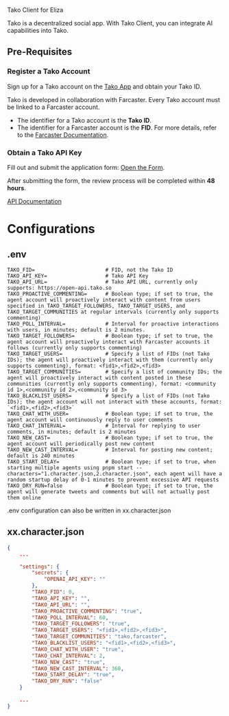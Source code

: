 Tako Client for Eliza

Tako is a decentralized social app. With Tako Client, you can integrate AI capabilities into Tako.

## Pre-Requisites

### Register a Tako Account

Sign up for a Tako account on the [Tako App](https://app.tako.so) and obtain your Tako ID.

Tako is developed in collaboration with Farcaster. Every Tako account must be linked to a Farcaster account.

- The identifier for a Tako account is the **Tako ID**.
- The identifier for a Farcaster account is the **FID**. For more details, refer to the [Farcaster Documentation](https://docs.farcaster.xyz/).

### Obtain a Tako API Key

Fill out and submit the application form: [Open the Form](https://docs.google.com/forms/d/e/1FAIpQLSfb0c4g3ZlexTVBfff3RCGqpv1wv7s3MweeXugPRwQqgbAGmA/viewform?usp=header).

After submitting the form, the review process will be completed within **48 hours**.

[API Documentation](https://takolab.notion.site/Tako-API-Docs-08f3c381f4ed4215a356cde1e0160979?pvs=4)

# Configurations

## .env

```
TAKO_FID=                       # FID, not the Tako ID
TAKO_API_KEY=                   # Tako API Key
TAKO_API_URL=                   # Tako API URL, currently only supports: https://open-api.tako.so
TAKO_PROACTIVE_COMMENTING=      # Boolean type; if set to true, the agent account will proactively interact with content from users specified in TAKO_TARGET_FOLLOWERS, TAKO_TARGET_USERS, and TAKO_TARGET_COMMUNITIES at regular intervals (currently only supports commenting)
TAKO_POLL_INTERVAL=             # Interval for proactive interactions with users, in minutes; default is 2 minutes.
TAKO_TARGET_FOLLOWERS=          # Boolean type; if set to true, the agent account will proactively interact with Farcaster accounts it follows (currently only supports commenting)
TAKO_TARGET_USERS=              # Specify a list of FIDs (not Tako IDs); the agent will proactively interact with them (currently only supports commenting), format: <fid1>,<fid2>,<fid3>
TAKO_TARGET_COMMUNITIES=        # Specify a list of community IDs; the agent will proactively interact with content posted in these communities (currently only supports commenting), format: <community id 1>,<community id 2>,<community id 3>
TAKO_BLACKLIST_USERS=           # Specify a list of FIDs (not Tako IDs); the agent account will not interact with these accounts, format: `<fid1>,<fid2>,<fid3>`
TAKO_CHAT_WITH_USER=            # Boolean type; if set to true, the agent account will continuously reply to user comments
TAKO_CHAT_INTERVAL=             # Interval for replying to user comments, in minutes; default is 2 minutes
TAKO_NEW_CAST=                  # Boolean type; if set to true, the agent account will periodically post new content
TAKO_NEW_CAST_INTERVAL=         # Interval for posting new content; default is 240 minutes
TAKO_START_DELAY=               # Boolean type; if set to true, when starting multiple agents using pnpm start --characters="1.character.json,2.character.json", each agent will have a random startup delay of 0-1 minutes to prevent excessive API requests
TAKO_DRY_RUN=false              # Boolean type; if set to true, the agent will generate tweets and comments but will not actually post them online
```

.env configuration can also be written in xx.character.json

## xx.character.json

```json
{
    ...

    "settings": {
        "secrets": {
            "OPENAI_API_KEY": ""
        },
        "TAKO_FID": 0,
        "TAKO_API_KEY": "",
        "TAKO_API_URL": "",
        "TAKO_PROACTIVE_COMMENTING": "true",
        "TAKO_POLL_INTERVAL": 60,
        "TAKO_TARGET_FOLLOWERS": "true",
        "TAKO_TARGET_USERS": "<fid1>,<fid2>,<fid3>",
        "TAKO_TARGET_COMMUNITIES": "tako,farcaster",
        "TAKO_BLACKLIST_USERS": "<fid1>,<fid2>,<fid3>",
        "TAKO_CHAT_WITH_USER": "true",
        "TAKO_CHAT_INTERVAL": 2,
        "TAKO_NEW_CAST": "true",
        "TAKO_NEW_CAST_INTERVAL": 360,
        "TAKO_START_DELAY": "true",
        "TAKO_DRY_RUN": "false"
    }

    ...
}
```
